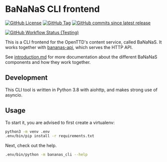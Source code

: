 # BaNaNaS CLI frontend

[![GitHub License](https://img.shields.io/github/license/OpenTTD/bananas-frontend-cli)](https://github.com/OpenTTD/bananas-frontend-cli/blob/master/LICENSE)
[![GitHub Tag](https://img.shields.io/github/v/tag/OpenTTD/bananas-frontend-cli?include_prereleases&label=stable)](https://github.com/OpenTTD/bananas-frontend-cli/releases)
[![GitHub commits since latest release](https://img.shields.io/github/commits-since/OpenTTD/bananas-frontend-cli/latest/master)](https://github.com/OpenTTD/bananas-frontend-cli/commits/master)

[![GitHub Workflow Status (Testing)](https://img.shields.io/github/workflow/status/OpenTTD/bananas-frontend-cli/Testing/master?label=master)](https://github.com/OpenTTD/bananas-frontend-cli/actions?query=workflow%3ATesting)

This is a CLI frontend for the OpenTTD's content service, called BaNaNaS.
It works together with [bananas-api](https://github.com/OpenTTD/bananas-api), which serves the HTTP API.

See [introduction.md](https://github.com/OpenTTD/bananas-api/tree/master/docs/introduction.md) for more documentation about the different BaNaNaS components and how they work together.

## Development

This CLI tool is written in Python 3.8 with aiohttp, and makes strong use of asyncio.

## Usage

To start it, you are advised to first create a virtualenv:

```bash
python3 -m venv .env
.env/bin/pip install -r requirements.txt
```

Next, check out the help.

```bash
.env/bin/python -m bananas_cli --help
```
